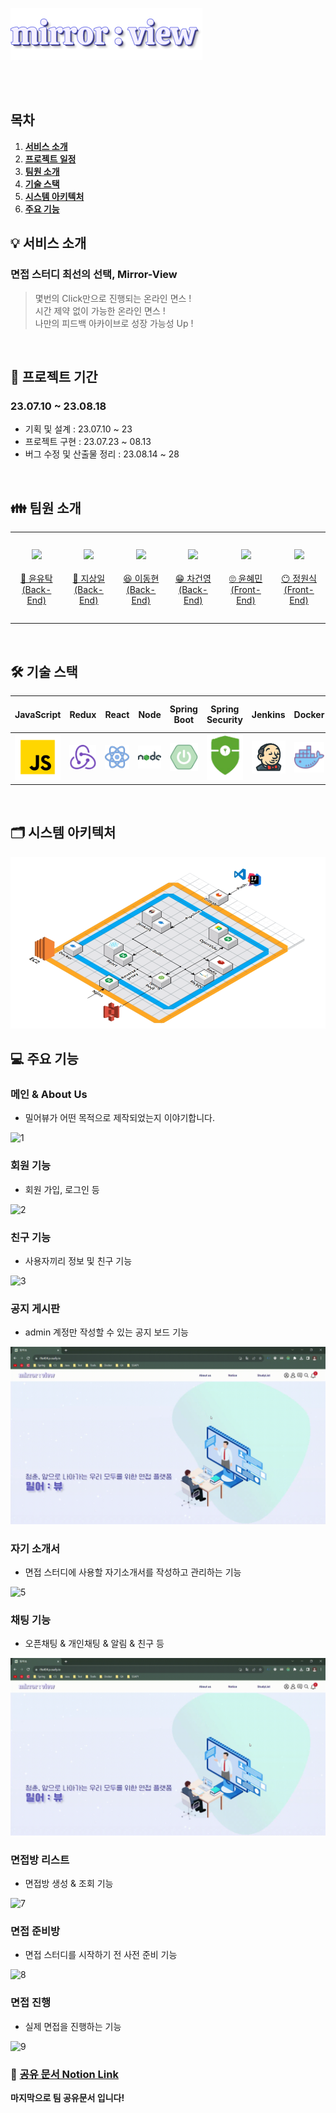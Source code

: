 ![](frontend/public/mirlogo.png)

<p align="center">
  <br>
 
  <br>
</p>

## 목차

1. [**서비스 소개**](#1)
2. [**프로젝트 일정**](#2)
3. [**팀원 소개**](#3)
4. [**기술 스택**](#4)
5. [**시스템 아키텍처**](#5)
6. [**주요 기능**](#6)

<div id="1"></div>

## 💡 서비스 소개

### 면접 스터디 최선의 선택, Mirror-View

> 몇번의 Click만으로 진행되는 온라인 면스 ! <br/>
> 시간 제약 없이 가능한 온라인 면스 !<br/>
> 나만의 피드백 아카이브로 성장 가능성 Up !

<br />

<div id="2"></div>

## 📆 프로젝트 기간

### 23.07.10 ~ 23.08.18

- 기획 및 설계 : 23.07.10 ~ 23
- 프로젝트 구현 : 23.07.23 ~ 08.13
- 버그 수정 및 산출물 정리 : 23.08.14 ~ 28

<br/>

<div id="3"></div>

## 👪 팀원 소개

<table>
    <tr>
        <td height="140px" align="center"> <a href="https://github.com/yoon-yoo-tak">
            <img src="https://avatars.githubusercontent.com/yoon-yoo-tak" width="140px" /> <br><br> 👑 윤유탁 <br>(Back-End) </a> <br></td>
        <td height="140px" align="center"> <a href="https://github.com/sangilji">
            <img src="https://avatars.githubusercontent.com/sangilji" width="140px" /> <br><br> 🙂 지상일 <br>(Back-End) </a> <br></td>
        <td height="140px" align="center"> <a href="https://github.com/eastsage">
            <img src="https://avatars.githubusercontent.com/eastsage" width="140px" /> <br><br> 😆 이동현 <br>(Back-End) </a> <br></td>
        <td height="140px" align="center"> <a href="https://github.com/chakunyoung">
            <img src="https://avatars.githubusercontent.com/chakunyoung" width="140px" /> <br><br> 😁 차건영 <br>(Back-End) </a> <br></td>
        <td height="140px" align="center"> <a href="https://github.com/hyeii">
            <img src="https://avatars.githubusercontent.com/hyeii" width="140px" /> <br><br> 🙄 윤혜민 <br>(Front-End) </a> <br></td>
        <td height="140px" align="center"> <a href="https://github.com/JungWonsik">
            <img src="https://avatars.githubusercontent.com/JungWonsik" width="140px" /> <br><br> 😶 정원식 <br>(Front-End) </a> <br></td>
    </tr>
</table>

<br>

<div id="4"></div>

## 🛠️ 기술 스택

|             JavaScript             |                 Redux                 |                 React                 |                 Node                 |                Spring Boot                 |             Spring Security              |                 Jenkins                 |                 Docker                 |                 Redis                 |           Spring Data Jpa           |                 NginX                 |                 MySQL                 |                 EC2                 |                 Web RTC                  |
| :--------------------------------: | :-----------------------------------: | :-----------------------------------: | :----------------------------------: | :----------------------------------------: | :--------------------------------------: | :-------------------------------------: | :------------------------------------: | :-----------------------------------: | :---------------------------------: | :-----------------------------------: | :-----------------------------------: | :---------------------------------: | :--------------------------------------: |
| <img src="img/js.png" width="110"> | <img src="img/redux.png" width="110"> | <img src="img/react.png" width="110"> | <img src="img/node.png" width="110"> | <img src="img/springboot.png" width="110"> | <img src="img/security.png" width="110"> | <img src="img/jenkins.png" width="110"> | <img src="img/docker.png" width="110"> | <img src="img/redis.png" width="110"> | <img src="img/jpa.png" width="110"> | <img src="img/nginx.png" width="110"> | <img src="img/mysql.png" width="110"> | <img src="img/ec2.png" width="110"> | <img src="img/openvidu.png" width="110"> |

<br />

<div id="5"></div>

## 🗂️ 시스템 아키텍처

<img src="img/architecture.png">

<br />

<div id="6"></div>

## 💻 주요 기능

### 메인 & About Us

- 밀어뷰가 어떤 목적으로 제작되었는지 이야기합니다.

![1](img/gif/main.gif)

### 회원 기능

- 회원 가입, 로그인 등

![2](img/gif/login.gif)

### 친구 기능

- 사용자끼리 정보 및 친구 기능

![3](img/gif/friend.gif)

### 공지 게시판

- admin 계정만 작성할 수 있는 공지 보드 기능

![4](img/gif/notice.gif)

### 자기 소개서

- 면접 스터디에 사용할 자기소개서를 작성하고 관리하는 기능

![5](img/gif/introduce.gif)

### 채팅 기능

- 오픈채팅 & 개인채팅 & 알림 & 친구 등

![6](img/gif/openchat.gif)

### 면접방 리스트

- 면접방 생성 & 조회 기능

![7](img/gif/roomin.gif)

### 면접 준비방

- 면접 스터디를 시작하기 전 사전 준비 기능

![8](img/gif/ready.gif)

### 면접 진행

- 실제 면접을 진행하는 기능

![9](img/gif/interview.gif)

### 🚀 [공유 문서 Notion Link](https://elated-tortoise-2aa.notion.site/7487d4f8729d48aa9fffc8e1114378ab?v=58376fb817294207bbf22ad896f56f34&pvs=4)

**마지막으로 팀 공유문서 입니다!**

<br>
